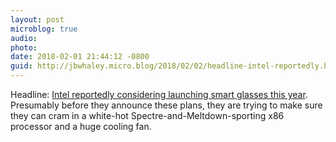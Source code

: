 ```yaml
---
layout: post
microblog: true
audio: 
photo: 
date: 2018-02-01 21:44:12 -0800
guid: http://jbwhaley.micro.blog/2018/02/02/headline-intel-reportedly.html
---
```

Headline: [Intel reportedly considering launching smart glasses this year](https://www.theverge.com/2018/2/1/16961584/intel-smart-glasses-vaunt-superlite-division-sale-rumor). Presumably before they announce these plans, they are trying to make sure they can cram in a white-hot Spectre-and-Meltdown-sporting x86 processor and a huge cooling fan.

